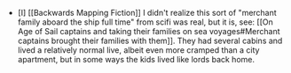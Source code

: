 - [I] [[Backwards Mapping Fiction]] I didn't realize this sort of "merchant family aboard the ship full time" from scifi was real, but it is, see: [[On Age of Sail captains and taking their families on sea voyages#Merchant captains brought their families with them]]. They had several cabins and lived a relatively normal live, albeit even more cramped than a city apartment, but in some ways the kids lived like lords back home. 